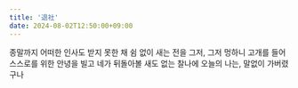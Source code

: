 ```yaml
---
title: '退社'
date: 2024-08-02T12:50:00+09:00
---
```


종말까지 어떠한 인사도 받지 못한 채
쉼 없이 새는 전을 그저, 그저 멍하니
고개를 들어 스스로를 위한 안녕을 빌고
네가 뒤돌아볼 새도 없는 찰나에
오늘의 나는, 말없이 가버렸구나
